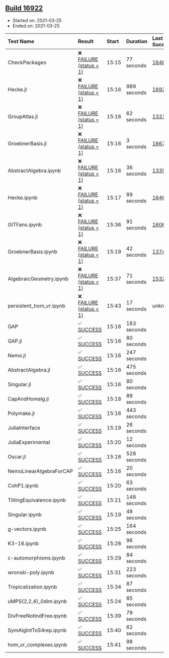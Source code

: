 ## [Build 16922](https://oscarci.mathematik.uni-kl.de/job/oscar/16922/)

* Started on: 2021-03-25
* Ended on: 2021-03-25

| Test Name    | Result | Start | Duration | Last Success | First Failure |
|:-------------|:-------|:------|:---------|:-------------|:--------------|
| CheckPackages | ❌ [FAILURE (status = 1)](https://oscarci.mathematik.uni-kl.de/job/oscar/16922/artifact/logs/build-16922/CheckPackages.log) | 15:15 | 77 seconds | [16463](https://oscarci.mathematik.uni-kl.de/job/oscar/16463/) | [16464](https://oscarci.mathematik.uni-kl.de/job/oscar/16464/) |
| Hecke.jl | ❌ [FAILURE (status = 1)](https://oscarci.mathematik.uni-kl.de/job/oscar/16922/artifact/logs/build-16922/Hecke.jl.log) | 15:16 | 989 seconds | [16920](https://oscarci.mathematik.uni-kl.de/job/oscar/16920/) | [16921](https://oscarci.mathematik.uni-kl.de/job/oscar/16921/) |
| GroupAtlas.jl | ❌ [FAILURE (status = 1)](https://oscarci.mathematik.uni-kl.de/job/oscar/16922/artifact/logs/build-16922/GroupAtlas.jl.log) | 15:16 | 62 seconds | [13311](https://oscarci.mathematik.uni-kl.de/job/oscar/13311/) | [13312](https://oscarci.mathematik.uni-kl.de/job/oscar/13312/) |
| GroebnerBasis.jl | ❌ [FAILURE (status = 1)](https://oscarci.mathematik.uni-kl.de/job/oscar/16922/artifact/logs/build-16922/GroebnerBasis.jl.log) | 15:16 | 3 seconds | [16676](https://oscarci.mathematik.uni-kl.de/job/oscar/16676/) | [16677](https://oscarci.mathematik.uni-kl.de/job/oscar/16677/) |
| AbstractAlgebra.ipynb | ❌ [FAILURE (status = 1)](https://oscarci.mathematik.uni-kl.de/job/oscar/16922/artifact/logs/build-16922/AbstractAlgebra.ipynb.log) | 15:16 | 36 seconds | [13355](https://oscarci.mathematik.uni-kl.de/job/oscar/13355/) | [13356](https://oscarci.mathematik.uni-kl.de/job/oscar/13356/) |
| Hecke.ipynb | ❌ [FAILURE (status = 1)](https://oscarci.mathematik.uni-kl.de/job/oscar/16922/artifact/logs/build-16922/Hecke.ipynb.log) | 15:17 | 89 seconds | [16463](https://oscarci.mathematik.uni-kl.de/job/oscar/16463/) | [16464](https://oscarci.mathematik.uni-kl.de/job/oscar/16464/) |
| GITFans.ipynb | ❌ [FAILURE (status = 1)](https://oscarci.mathematik.uni-kl.de/job/oscar/16922/artifact/logs/build-16922/GITFans.ipynb.log) | 15:36 | 91 seconds | [16068](https://oscarci.mathematik.uni-kl.de/job/oscar/16068/) | [16069](https://oscarci.mathematik.uni-kl.de/job/oscar/16069/) |
| GroebnerBasis.ipynb | ❌ [FAILURE (status = 1)](https://oscarci.mathematik.uni-kl.de/job/oscar/16922/artifact/logs/build-16922/GroebnerBasis.ipynb.log) | 15:19 | 42 seconds | [13748](https://oscarci.mathematik.uni-kl.de/job/oscar/13748/) | [13749](https://oscarci.mathematik.uni-kl.de/job/oscar/13749/) |
| AlgebraicGeometry.ipynb | ❌ [FAILURE (status = 1)](https://oscarci.mathematik.uni-kl.de/job/oscar/16922/artifact/logs/build-16922/AlgebraicGeometry.ipynb.log) | 15:37 | 71 seconds | [15322](https://oscarci.mathematik.uni-kl.de/job/oscar/15322/) | [15323](https://oscarci.mathematik.uni-kl.de/job/oscar/15323/) |
| persistent_hom_vr.ipynb | ❌ [FAILURE (status = 1)](https://oscarci.mathematik.uni-kl.de/job/oscar/16922/artifact/logs/build-16922/persistent_hom_vr.ipynb.log) | 15:43 | 17 seconds | unknown | unknown |
| GAP | ✅ [SUCCESS](https://oscarci.mathematik.uni-kl.de/job/oscar/16922/artifact/logs/build-16922/GAP.log) | 15:16 | 163 seconds |  |  |
| GAP.jl | ✅ [SUCCESS](https://oscarci.mathematik.uni-kl.de/job/oscar/16922/artifact/logs/build-16922/GAP.jl.log) | 15:16 | 80 seconds |  |  |
| Nemo.jl | ✅ [SUCCESS](https://oscarci.mathematik.uni-kl.de/job/oscar/16922/artifact/logs/build-16922/Nemo.jl.log) | 15:16 | 247 seconds |  |  |
| AbstractAlgebra.jl | ✅ [SUCCESS](https://oscarci.mathematik.uni-kl.de/job/oscar/16922/artifact/logs/build-16922/AbstractAlgebra.jl.log) | 15:16 | 475 seconds |  |  |
| Singular.jl | ✅ [SUCCESS](https://oscarci.mathematik.uni-kl.de/job/oscar/16922/artifact/logs/build-16922/Singular.jl.log) | 15:16 | 80 seconds |  |  |
| CapAndHomalg.jl | ✅ [SUCCESS](https://oscarci.mathematik.uni-kl.de/job/oscar/16922/artifact/logs/build-16922/CapAndHomalg.jl.log) | 15:18 | 89 seconds |  |  |
| Polymake.jl | ✅ [SUCCESS](https://oscarci.mathematik.uni-kl.de/job/oscar/16922/artifact/logs/build-16922/Polymake.jl.log) | 15:16 | 443 seconds |  |  |
| JuliaInterface | ✅ [SUCCESS](https://oscarci.mathematik.uni-kl.de/job/oscar/16922/artifact/logs/build-16922/JuliaInterface.log) | 15:19 | 26 seconds |  |  |
| JuliaExperimental | ✅ [SUCCESS](https://oscarci.mathematik.uni-kl.de/job/oscar/16922/artifact/logs/build-16922/JuliaExperimental.log) | 15:20 | 12 seconds |  |  |
| Oscar.jl | ✅ [SUCCESS](https://oscarci.mathematik.uni-kl.de/job/oscar/16922/artifact/logs/build-16922/Oscar.jl.log) | 15:16 | 528 seconds |  |  |
| NemoLinearAlgebraForCAP | ✅ [SUCCESS](https://oscarci.mathematik.uni-kl.de/job/oscar/16922/artifact/logs/build-16922/NemoLinearAlgebraForCAP.log) | 15:16 | 20 seconds |  |  |
| CohP1.ipynb | ✅ [SUCCESS](https://oscarci.mathematik.uni-kl.de/job/oscar/16922/artifact/logs/build-16922/CohP1.ipynb.log) | 15:20 | 63 seconds |  |  |
| TiltingEquivalence.ipynb | ✅ [SUCCESS](https://oscarci.mathematik.uni-kl.de/job/oscar/16922/artifact/logs/build-16922/TiltingEquivalence.ipynb.log) | 15:21 | 148 seconds |  |  |
| Singular.ipynb | ✅ [SUCCESS](https://oscarci.mathematik.uni-kl.de/job/oscar/16922/artifact/logs/build-16922/Singular.ipynb.log) | 15:19 | 48 seconds |  |  |
| g-vectors.ipynb | ✅ [SUCCESS](https://oscarci.mathematik.uni-kl.de/job/oscar/16922/artifact/logs/build-16922/g-vectors.ipynb.log) | 15:25 | 164 seconds |  |  |
| K3-16.ipynb | ✅ [SUCCESS](https://oscarci.mathematik.uni-kl.de/job/oscar/16922/artifact/logs/build-16922/K3-16.ipynb.log) | 15:28 | 96 seconds |  |  |
| c-automorphisms.ipynb | ✅ [SUCCESS](https://oscarci.mathematik.uni-kl.de/job/oscar/16922/artifact/logs/build-16922/c-automorphisms.ipynb.log) | 15:29 | 84 seconds |  |  |
| wronski-poly.ipynb | ✅ [SUCCESS](https://oscarci.mathematik.uni-kl.de/job/oscar/16922/artifact/logs/build-16922/wronski-poly.ipynb.log) | 15:31 | 223 seconds |  |  |
| Tropicalization.ipynb | ✅ [SUCCESS](https://oscarci.mathematik.uni-kl.de/job/oscar/16922/artifact/logs/build-16922/Tropicalization.ipynb.log) | 15:34 | 87 seconds |  |  |
| uMPS(2,2,4)_0dim.ipynb | ✅ [SUCCESS](https://oscarci.mathematik.uni-kl.de/job/oscar/16922/artifact/logs/build-16922/uMPS-2-2-4-_0dim.ipynb.log) | 15:24 | 85 seconds |  |  |
| DivFreeNotIndFree.ipynb | ✅ [SUCCESS](https://oscarci.mathematik.uni-kl.de/job/oscar/16922/artifact/logs/build-16922/DivFreeNotIndFree.ipynb.log) | 15:39 | 79 seconds |  |  |
| SymAlgIntToS4rep.ipynb | ✅ [SUCCESS](https://oscarci.mathematik.uni-kl.de/job/oscar/16922/artifact/logs/build-16922/SymAlgIntToS4rep.ipynb.log) | 15:40 | 62 seconds |  |  |
| hom_vr_complexes.ipynb | ✅ [SUCCESS](https://oscarci.mathematik.uni-kl.de/job/oscar/16922/artifact/logs/build-16922/hom_vr_complexes.ipynb.log) | 15:41 | 98 seconds |  |  |
